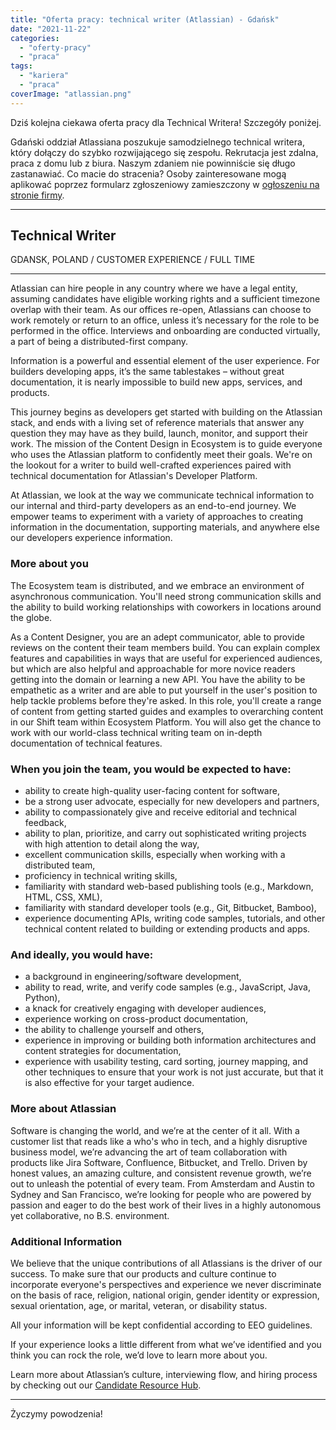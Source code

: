 ```yaml
---
title: "Oferta pracy: technical writer (Atlassian) - Gdańsk"
date: "2021-11-22"
categories:
  - "oferty-pracy"
  - "praca"
tags:
  - "kariera"
  - "praca"
coverImage: "atlassian.png"
---
```


Dziś kolejna ciekawa oferta pracy dla Technical Writera! Szczegóły poniżej.

Gdański oddział Atlassiana poszukuje samodzielnego technical writera, który dołączy do szybko rozwijającego się zespołu. Rekrutacja jest zdalna, praca z domu lub z biura. Naszym zdaniem nie powinniście się długo zastanawiać. Co macie do stracenia? Osoby zainteresowane mogą aplikować poprzez formularz zgłoszeniowy zamieszczony w [ogłoszeniu na stronie firmy](https://jobs.lever.co/atlassian/57ee243c-e42e-4c44-9bad-d6e688630054).

---

## Technical Writer

GDANSK, POLAND / CUSTOMER EXPERIENCE / FULL TIME

---

Atlassian can hire people in any country where we have a legal entity, assuming candidates have eligible working rights and a sufficient timezone overlap with their team. As our offices re-open, Atlassians can choose to work remotely or return to an office, unless it’s necessary for the role to be performed in the office. Interviews and onboarding are conducted virtually, a part of being a distributed-first company.

Information is a powerful and essential element of the user experience. For builders developing apps, it’s the same tablestakes – without great documentation, it is nearly impossible to build new apps, services, and products.

This journey begins as developers get started with building on the Atlassian stack, and ends with a living set of reference materials that answer any question they may have as they build, launch, monitor, and support their work. The mission of the Content Design in Ecosystem is to guide everyone who uses the Atlassian platform to confidently meet their goals. We're on the lookout for a writer to build well-crafted experiences paired with technical documentation for Atlassian's Developer Platform.

At Atlassian, we look at the way we communicate technical information to our internal and third-party developers as an end-to-end journey. We empower teams to experiment with a variety of approaches to creating information in the documentation, supporting materials, and anywhere else our developers experience information.

### More about you

The Ecosystem team is distributed, and we embrace an environment of asynchronous communication. You'll need strong communication skills and the ability to build working relationships with coworkers in locations around the globe.

As a Content Designer, you are an adept communicator, able to provide reviews on the content their team members build. You can explain complex features and capabilities in ways that are useful for experienced audiences, but which are also helpful and approachable for more novice readers getting into the domain or learning a new API. You have the ability to be empathetic as a writer and are able to put yourself in the user's position to help tackle problems before they're asked. In this role, you'll create a range of content from getting started guides and examples to overarching content in our Shift team within Ecosystem Platform. You will also get the chance to work with our world-class technical writing team on in-depth documentation of technical features.

### When you join the team, you would be expected to have:

- ability to create high-quality user-facing content for software,
- be a strong user advocate, especially for new developers and partners,
- ability to compassionately give and receive editorial and technical feedback,
- ability to plan, prioritize, and carry out sophisticated writing projects with high attention to detail along the way,
- excellent communication skills, especially when working with a distributed team,
- proficiency in technical writing skills,
- familiarity with standard web-based publishing tools (e.g., Markdown, HTML, CSS, XML),
- familiarity with standard developer tools (e.g., Git, Bitbucket, Bamboo),
- experience documenting APIs, writing code samples, tutorials, and other technical content related to building or extending products and apps.

### And ideally, you would have:

- a background in engineering/software development,
- ability to read, write, and verify code samples (e.g., JavaScript, Java, Python),
- a knack for creatively engaging with developer audiences,
- experience working on cross-product documentation,
- the ability to challenge yourself and others,
- experience in improving or building both information architectures and content strategies for documentation,
- experience with usability testing, card sorting, journey mapping, and other techniques to ensure that your work is not just accurate, but that it is also effective for your target audience.

### More about Atlassian

Software is changing the world, and we’re at the center of it all. With a customer list that reads like a who's who in tech, and a highly disruptive business model, we’re advancing the art of team collaboration with products like Jira Software, Confluence, Bitbucket, and Trello. Driven by honest values, an amazing culture, and consistent revenue growth, we’re out to unleash the potential of every team. From Amsterdam and Austin to Sydney and San Francisco, we’re looking for people who are powered by passion and eager to do the best work of their lives in a highly autonomous yet collaborative, no B.S. environment.

### Additional Information

We believe that the unique contributions of all Atlassians is the driver of our success. To make sure that our products and culture continue to incorporate everyone's perspectives and experience we never discriminate on the basis of race, religion, national origin, gender identity or expression, sexual orientation, age, or marital, veteran, or disability status.

All your information will be kept confidential according to EEO guidelines.

If your experience looks a little different from what we’ve identified and you think you can rock the role, we’d love to learn more about you.

Learn more about Atlassian’s culture, interviewing flow, and hiring process by checking out our [Candidate Resource Hub](https://www.atlassian.com/company/careers/resources).

---

Życzymy powodzenia!
